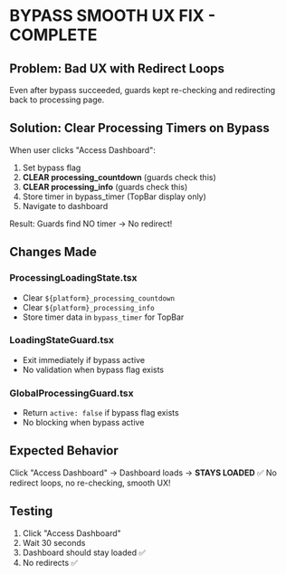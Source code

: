 # BYPASS SMOOTH UX FIX - COMPLETE

## Problem: Bad UX with Redirect Loops

Even after bypass succeeded, guards kept re-checking and redirecting back to processing page.

## Solution: Clear Processing Timers on Bypass

When user clicks "Access Dashboard":
1. Set bypass flag
2. **CLEAR processing_countdown** (guards check this)
3. **CLEAR processing_info** (guards check this)
4. Store timer in bypass_timer (TopBar display only)
5. Navigate to dashboard

Result: Guards find NO timer → No redirect!

## Changes Made

### ProcessingLoadingState.tsx
- Clear `${platform}_processing_countdown`
- Clear `${platform}_processing_info`
- Store timer data in `bypass_timer` for TopBar

### LoadingStateGuard.tsx
- Exit immediately if bypass active
- No validation when bypass flag exists

### GlobalProcessingGuard.tsx
- Return `active: false` if bypass flag exists
- No blocking when bypass active

## Expected Behavior

Click "Access Dashboard" → Dashboard loads → **STAYS LOADED** ✅
No redirect loops, no re-checking, smooth UX!

## Testing

1. Click "Access Dashboard"
2. Wait 30 seconds
3. Dashboard should stay loaded ✅
4. No redirects ✅
